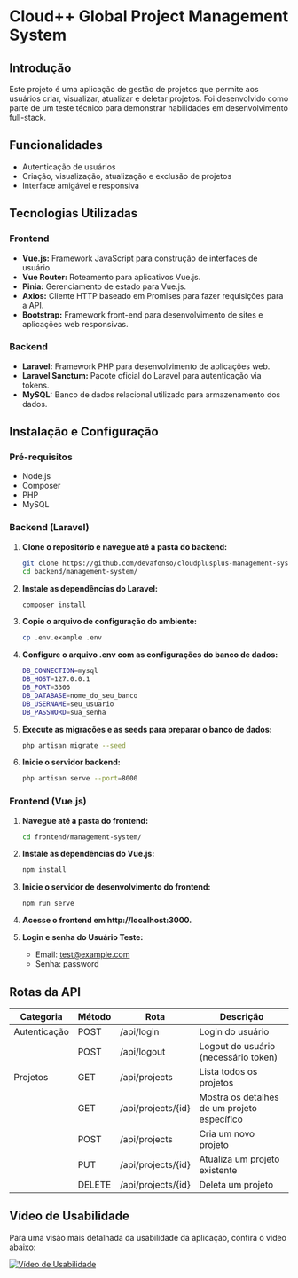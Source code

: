 # Cloud++ Global Project Management System

## Introdução

Este projeto é uma aplicação de gestão de projetos que permite aos usuários criar, visualizar, atualizar e deletar projetos. Foi desenvolvido como parte de um teste técnico para demonstrar habilidades em desenvolvimento full-stack.

## Funcionalidades

- Autenticação de usuários
- Criação, visualização, atualização e exclusão de projetos
- Interface amigável e responsiva

## Tecnologias Utilizadas

### Frontend

- **Vue.js:** Framework JavaScript para construção de interfaces de usuário.
- **Vue Router:** Roteamento para aplicativos Vue.js.
- **Pinia:** Gerenciamento de estado para Vue.js.
- **Axios:** Cliente HTTP baseado em Promises para fazer requisições para a API.
- **Bootstrap:** Framework front-end para desenvolvimento de sites e aplicações web responsivas.

### Backend

- **Laravel:** Framework PHP para desenvolvimento de aplicações web.
- **Laravel Sanctum:** Pacote oficial do Laravel para autenticação via tokens.
- **MySQL:** Banco de dados relacional utilizado para armazenamento dos dados.


## Instalação e Configuração

### Pré-requisitos

- Node.js
- Composer
- PHP
- MySQL

### Backend (Laravel)

1. **Clone o repositório e navegue até a pasta do backend:**

   ```bash
   git clone https://github.com/devafonso/cloudplusplus-management-system.git
   cd backend/management-system/
   
2. **Instale as dependências do Laravel:**

   ```bash
   composer install
   
3. **Copie o arquivo de configuração do ambiente:**

   ```bash
   cp .env.example .env
   
4. **Configure o arquivo .env com as configurações do banco de dados:**

   ```bash
   DB_CONNECTION=mysql
   DB_HOST=127.0.0.1
   DB_PORT=3306
   DB_DATABASE=nome_do_seu_banco
   DB_USERNAME=seu_usuario
   DB_PASSWORD=sua_senha
   
5. **Execute as migrações e as seeds para preparar o banco de dados:**

   ```bash
   php artisan migrate --seed

6. **Inicie o servidor backend:**

   ```bash
   php artisan serve --port=8000

### Frontend (Vue.js)

1. **Navegue até a pasta do frontend:**

   ```bash
   cd frontend/management-system/
   
2. **Instale as dependências do Vue.js:**

   ```bash
   npm install
   
3. **Inicie o servidor de desenvolvimento do frontend:**

   ```bash
   npm run serve
   
4. **Acesse o frontend em http://localhost:3000.**
   
5. **Login e senha do Usuário Teste:**
   - Email: test@example.com
   - Senha: password
   

## Rotas da API

| Categoria    | Método | Rota                         | Descrição                                   |
|--------------|--------|------------------------------|---------------------------------------------|
| Autenticação | POST   | /api/login                   | Login do usuário                            |
|              | POST   | /api/logout                  | Logout do usuário (necessário token)        |
| Projetos     | GET    | /api/projects                | Lista todos os projetos                     |
|              | GET    | /api/projects/{id}           | Mostra os detalhes de um projeto específico |
|              | POST   | /api/projects                | Cria um novo projeto                        |
|              | PUT    | /api/projects/{id}           | Atualiza um projeto existente               |
|              | DELETE | /api/projects/{id}           | Deleta um projeto                           |


## Vídeo de Usabilidade

Para uma visão mais detalhada da usabilidade da aplicação, confira o vídeo abaixo:

[![Vídeo de Usabilidade]([https://img.youtube.com/vi/VVNmRT9zTZo/maxresdefault.jpg)](https://www.youtube.com/watch?v=VVNmRT9zTZo])






   
   

